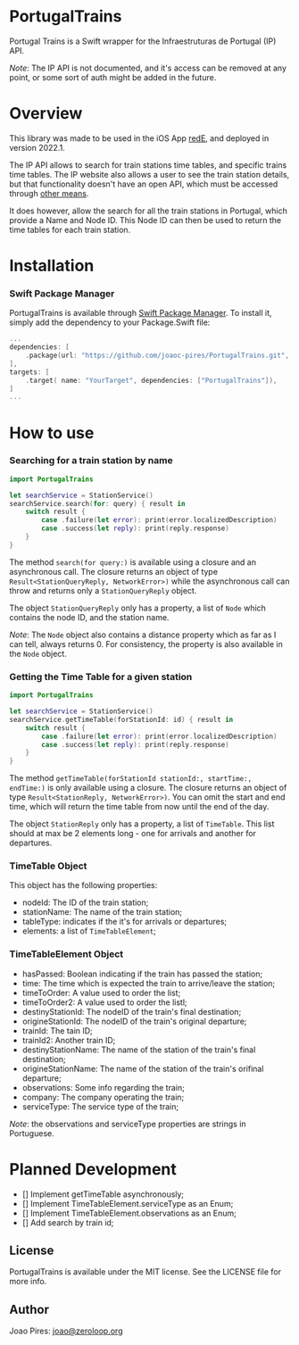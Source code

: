 # PortugalTrains

Portugal Trains is a Swift wrapper for the Infraestruturas de Portugal (IP) API.

*Note*: The IP API is not documented, and it's access can be removed at any point, or some sort of auth might be added in the future.

# Overview
This library was made to be used in the iOS App [redE](https://apps.apple.com/us/app/rede-comboios-de-portugal/id1447635458), and deployed in version 2022.1. 

The IP API allows to search for train stations time tables, and specific trains time tables. The IP website also allows a user to see the train station details, but that functionality doesn't have an open API, which must be accessed through [other means](https://dados.gov.pt/en/datasets/estacoes-e-apeadeiros-dos-caminhos-de-ferro-portugueses/).

It does however, allow the search for all the train stations in Portugal, which provide a Name and Node ID. This Node ID can then be used to return the time tables for each train station.

# Installation

### Swift Package Manager
PortugalTrains is available through [Swift Package Manager](https://github.com/apple/swift-package-manager). 
To install it, simply add the dependency to your Package.Swift file:

```Swift
...
dependencies: [
    .package(url: "https://github.com/joaoc-pires/PortugalTrains.git", from: "1.0.0"),
],
targets: [
    .target( name: "YourTarget", dependencies: ["PortugalTrains"]),
]
...
```

# How to use

### Searching for a train station by name

```Swift
import PortugalTrains

let searchService = StationService()
searchService.search(for: query) { result in
    switch result {
        case .failure(let error): print(error.localizedDescription)
        case .success(let reply): print(reply.response)
    }
}
```

The method ```search(for query:)``` is available using a closure and an asynchronous call. The closure returns an object of type ```Result<StationQueryReply, NetworkError>)``` while the asynchronous call can throw and returns only a ```StationQueryReply``` object.

The object ```StationQueryReply``` only has a property, a list of ```Node``` which contains the node ID, and the station name.

*Note*: The ```Node``` object also contains a distance property which as far as I can tell, always returns 0. For consistency, the property is also available in the ```Node``` object.

### Getting the Time Table for a given station

```Swift
import PortugalTrains

let searchService = StationService()
searchService.getTimeTable(forStationId: id) { result in
    switch result {
        case .failure(let error): print(error.localizedDescription)
        case .success(let reply): print(reply.response)
    }
}
```
The method ```getTimeTable(forStationId stationId:, startTime:, endTime:)``` is only available using a closure. The closure returns an object of type ```Result<StationReply, NetworkError>)```. You can omit the start and end time, which will return the time table from now until the end of the day.

The object ```StationReply``` only has a property, a list of ```TimeTable```. This list should at max be 2 elements long - one for arrivals and another for departures.

### TimeTable Object

This object has the following properties:
+ nodeId: The ID of the train station;
+ stationName: The name of the train station;
+ tableType: indicates if the it's for arrivals or departures;
+ elements: a list of ```TimeTableElement```;

### TimeTableElement Object

+ hasPassed: Boolean indicating if the train has passed the station;
+ time: The time which is expected the train to arrive/leave the station;
+ timeToOrder: A value used to order the list;
+ timeToOrder2: A value used to order the listl;
+ destinyStationId: The nodeID of the train's final destination;
+ origineStationId: The nodeID of the train's original departure;
+ trainId: The tain ID;
+ trainId2: Another train ID;
+ destinyStationName: The name of the station of the train's final destination;
+ origineStationName: The name of the station of the train's orifinal departure;
+ observations: Some info regarding the train;
+ company: The company operating the train;
+ serviceType: The service type of the train;

*Note*: the observations and serviceType properties are strings in Portuguese.

# Planned Development

- [] Implement getTimeTable asynchronously;
- [] Implement TimeTableElement.serviceType as an Enum;
- [] Implement TimeTableElement.observations as an Enum;
- [] Add search by train id;

## License
PortugalTrains is available under the MIT license. See the LICENSE file for more info.

## Author

Joao Pires: joao@zeroloop.org
